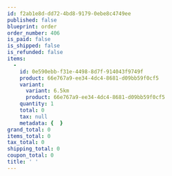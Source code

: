 ```yaml
---
id: f2ab1e8d-dd72-4bd8-9179-0ebe8c4749ee
published: false
blueprint: order
order_number: 406
is_paid: false
is_shipped: false
is_refunded: false
items:
  -
    id: 0e590ebb-f31e-4498-8d7f-914043f9749f
    product: 66e767a9-ee34-4dc4-8681-d09bb59f0cf5
    variant:
      variant: 6.5km
      product: 66e767a9-ee34-4dc4-8681-d09bb59f0cf5
    quantity: 1
    total: 0
    tax: null
    metadata: {  }
grand_total: 0
items_total: 0
tax_total: 0
shipping_total: 0
coupon_total: 0
title: ' '
---
```

